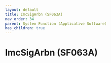 ```yaml
---
layout: default
title: ImcSigArbn (SF063A)
nav_order: 34
parent: System Function (Applicative Software)
has_children: true
---
```

# ImcSigArbn (SF063A)
